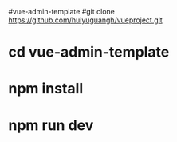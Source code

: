 #vue-admin-template
#git clone https://github.com/huiyuguangh/vueproject.git 
# cd vue-admin-template 
# npm install
# npm run dev